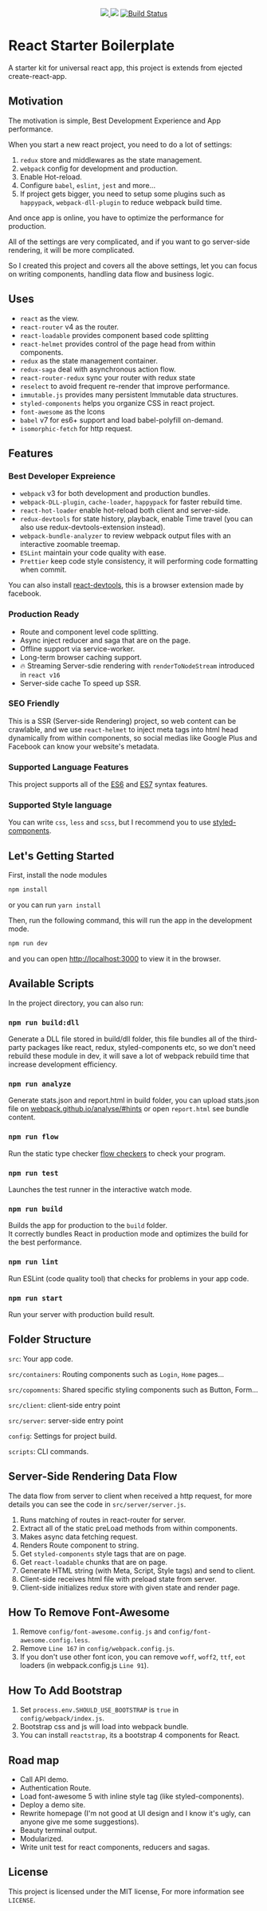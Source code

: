 <div align="center">
  <!-- Dependency Status -->
  <a href="https://david-dm.org/falloutchonny/react-starter-boilerplate" title="dependencies status">
    <img src="https://david-dm.org/falloutchonny/react-starter-boilerplate/status.svg"/>
  </a>
  <!-- devDependency Status -->
  <a href="https://david-dm.org/falloutchonny/react-starter-boilerplate?type=dev" title="devDependencies status">
    <img src="https://david-dm.org/falloutchonny/react-starter-boilerplate/dev-status.svg"/></a>
  <!-- Build Status -->
  <a href="https://travis-ci.org/FallOutChonny/react-starter-boilerplate">
    <img src="https://travis-ci.org/FallOutChonny/react-starter-boilerplate.svg?branch=master" alt="Build Status" />
  </a>
  <!-- Test Coverage -->
</div>

# React Starter Boilerplate

A starter kit for universal react app, this project is extends from ejected create-react-app.

## Motivation

The motivation is simple, Best Development Experience and App performance.

When you start a new react project, you need to do a lot of settings:

1. `redux` store and middlewares as the state management.
2. `webpack` config for development and production.
3. Enable Hot-reload.
4. Configure `babel`, `eslint`, `jest` and more...
5. If project gets bigger, you need to setup some plugins such as `happypack`, `webpack-dll-plugin` to reduce webpack build time.

And once app is online, you have to optimize the performance for production.

All of the settings are very complicated, and if you want to go server-side rendering, it will be more complicated.

So I created this project and covers all the above settings, let you can focus on writing components, handling data flow and business logic.

## Uses

* `react` as the view.
* `react-router` v4 as the router.
* `react-loadable` provides component based code splitting
* `react-helmet` provides control of the page head from within components.
* `redux` as the state management container.
* `redux-saga` deal with asynchronous action flow.
* `react-router-redux` sync your router with redux state
* `reselect` to avoid frequent re-render that improve performance.
* `immutable.js` provides many persistent Immutable data structures.
* `styled-components` helps you organize CSS in react project.
* `font-awesome` as the Icons
* `babel` v7 for es6+ support and load babel-polyfill on-demand.
* `isomorphic-fetch` for http request.

## Features

### Best Developer Expreience

* `webpack` v3 for both development and production bundles.
* `webpack-DLL-plugin`, `cache-loader`, `happypack` for faster rebuild time.
* `react-hot-loader` enable hot-reload both client and server-side.
* `redux-devtools` for state history, playback, enable Time travel (you can also use redux-devtools-extension instead).
* `webpack-bundle-analyzer` to review webpack output files with an interactive zoomable treemap.
* `ESLint` maintain your code quality with ease.
* `Prettier` keep code style consistency, it will performing code formatting when commit.

You can also install [react-devtools](https://github.com/facebook/react-devtools), this is a browser extension made by facebook.

### Production Ready

* Route and component level code splitting.
* Async inject reducer and saga that are on the page.
* Offline support via service-worker.
* Long-term browser caching support.
* 🔥 Streaming Server-sdie rendering with  `renderToNodeStream` introduced in `react v16`
* Server-side cache To speed up SSR.

### SEO Friendly

This is a SSR (Server-side Rendering) project, so web content can be crawlable, and we use `react-helmet` to inject meta tags into html head dynamically from within components, so social medias like Google Plus and Facebook can know your website's metadata.

### Supported Language Features

This project supports all of the [ES6](https://github.com/lukehoban/es6features) and [ES7](https://github.com/ldfaiztt/es7-features) syntax features.

### Supported Style language

You can write `css`, `less` and `scss`, but I recommend you to use [styled-components](https://github.com/styled-components/styled-components).

## Let's Getting Started

First, install the node modules

```bash
npm install
```

or you can run `yarn install`

Then, run the following command, this will run the app in the development mode.

```bash
npm run dev
```

and you can open [http://localhost:3000](http://localhost:3000) to view it in the browser.

## Available Scripts

In the project directory, you can also run:

### `npm run build:dll`

Generate a DLL file stored in build/dll folder, this file bundles all of the third-party packages like react, redux, styled-components etc, so we don't need rebuild these module in dev, it will save a lot of webpack rebuild time that increase development efficiency.

### `npm run analyze`

Generate stats.json and report.html in build folder, you can upload stats.json file on [webpack.github.io/analyse/#hints](http://webpack.github.io/analyse/#hints) or open `report.html` see bundle content.

### `npm run flow`

Run the static type checker [flow checkers](https://flow.org/en/) to check your program.

### `npm run test`

Launches the test runner in the interactive watch mode.

### `npm run build`

Builds the app for production to the `build` folder.<br>
It correctly bundles React in production mode and optimizes the build for the best performance.

### `npm run lint`

Run ESLint (code quality tool) that checks for problems in your app code.

### `npm run start`

Run your server with production build result.

## Folder Structure

`src`: Your app code.

`src/containers`: Routing components such as `Login`, `Home` pages...

`src/copomnents`: Shared specific styling components such as Button, Form...

`src/client`: client-side entry point

`src/server`: server-side entry point

`config`: Settings for project build.

`scripts`: CLI commands.

## Server-Side Rendering Data Flow

The data flow from server to client when received a http request, for more details you can see the code in `src/server/server.js`.

1. Runs matching of routes in react-router for server.
2. Extract all of the static preLoad methods from within components.
3. Makes async data fetching request.
4. Renders Route component to string.
5. Get `styled-components` style tags that are on page.
6. Get `react-loadable` chunks that are on page.
7. Generate HTML string (with Meta, Script, Style tags) and send to client.
8. Client-side receives html file with preload state from server.
9. Client-side initializes redux store with given state and render page.

## How To Remove Font-Awesome

1. Remove `config/font-awesome.config.js` and `config/font-awesome.config.less`.
2. Remove `Line 167` in `config/webpack.config.js`.
3. If you don't use other font icon, you can remove `woff`, `woff2`, `ttf`, `eot` loaders (in webpack.config.js `Line 91`).

## How To Add Bootstrap

1. Set `process.env.SHOULD_USE_BOOTSTRAP` is `true` in `config/webpack/index.js`.
2. Bootstrap css and js will load into webpack bundle.
3. You can install `reactstrap`, its a bootstrap 4 components for React.

## Road map

* Call API demo.
* Authentication Route.
* Load font-awesome 5 with inline style tag (like styled-components).
* Deploy a demo site.
* Rewrite homepage (I'm not good at UI design and I know it's ugly, can anyone give me some suggestions).
* Beauty terminal output.
* Modularized.
* Write unit test for react components, reducers and sagas.

## License

This project is licensed under the MIT license, For more information see `LICENSE`.
